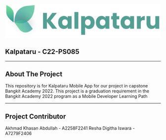 
![Logo Kalpataru](https://raw.githubusercontent.com/Bangkit-Capstone-C22-PS085/kalpataru-waste-classification/master/assets/logo.png)

## Kalpataru - C22-PS085</h1>
<hr>
<h2>About The Project</h2>
<p>
  This repository is for Kalpataru Mobile App for our project in capstone Bangkit Academy 2022. 
  This project is a graduation requirement in the Bangkit Academy 2022 program as a Mobile Developer Learning Path
</p>

<hr>
<h2>Project Contributor</h2>
Akhmad Khasan Abdullah - A2258F2241
Resha Digitha Iswara - A7279F2406
